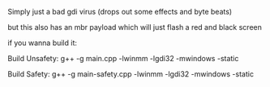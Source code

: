 Simply just a bad gdi virus (drops out some effects and byte beats)

but this also has an mbr payload which will just flash a red and black screen

if you wanna build it:

Build Unsafety:
    g++ -g main.cpp -lwinmm -lgdi32 -mwindows -static
    
Build Safety:
    g++ -g main-safety.cpp -lwinmm -lgdi32 -mwindows -static
